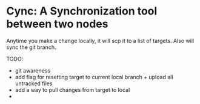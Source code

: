 # Cync: A Synchronization tool between two nodes

Anytime you make a change locally, it will scp it to a list of targets.
Also will sync the git branch.

TODO:
- git awareness
- add flag for resetting target to current local branch + upload all untracked files
- add a way to pull changes from target to local
-
